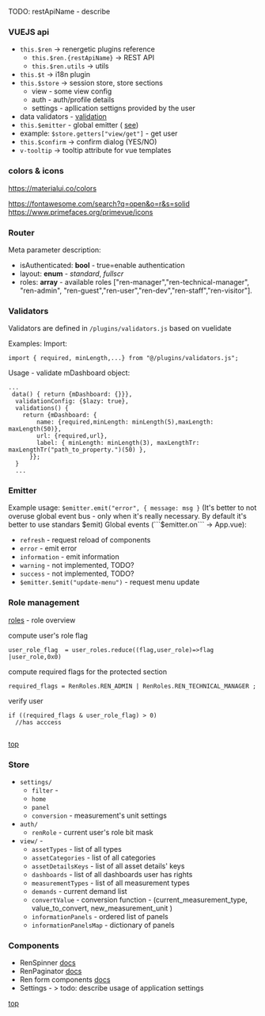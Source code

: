 TODO: restApiName - describe
### VUEJS api
* `this.$ren` -> renergetic plugins reference
  * `this.$ren.{restApiName}` -> REST API
  * `this.$ren.utils` -> utils
* `this.$t` -> i18n plugin
* `this.$store` -> session store, store sections
  * view - some view config
  * auth - auth/profile details
  * settings - apllication settigns provided by the user
* data validators - [validation](#validators)
* `this.$emitter` - global emitter ( [see](#emitter))
* 
  example: `$store.getters["view/get"]` - get user
* `this.$confirm` -> confirm dialog (YES/NO)
* `v-tooltip`  -> tooltip attribute for vue templates 

### colors & icons
https://materialui.co/colors

https://fontawesome.com/search?q=open&o=r&s=solid
https://www.primefaces.org/primevue/icons

### Router
Meta parameter description:
* isAuthenticated: **bool** - true=enable authentication
* layout: **enum** - *standard*, *fullscr*
* roles: **array** - available roles ["ren-manager","ren-technical-manager", "ren-admin", "ren-guest","ren-user","ren-dev","ren-staff","ren-visitor"]. 


### Validators
Validators are defined in `/plugins/validators.js` based on vuelidate

Examples:
Import:  
```
import { required, minLength,...} from "@/plugins/validators.js";
``` 
Usage - validate mDashboard object:
```
...
 data() { return {mDashboard: {}}},
  validationConfig: {$lazy: true},
  validations() {
    return {mDashboard: {
        name: {required,minLength: minLength(5),maxLength: maxLength(50)},
        url: {required,url},
        label: { minLength: minLength(3), maxLengthTr: maxLengthTr("path_to_property.")(50) },
      }};
  }
  ...
```
### Emitter
Example usage: ```$emitter.emit("error", { message: msg }```
(It's better to not overuse global event bus - only when it's really necessary. By default it's better to use standars $emit)
Global events (```$emitter.on``` -> App.vue):
* ```refresh``` - request reload of components
* ```error``` - emit error
* ```information``` - emit information 
* ```warning``` - not implemented, TODO?
* ```success``` - not implemented, TODO?
* ```$emitter.$emit("update-menu")``` - request menu update 



### Role management
[roles](roles.xlsx) - role overview
  
compute user's role flag

```
user_role_flag  = user_roles.reduce((flag,user_role)=>flag |user_role,0x0)
```
compute required flags for the protected section
```
required_flags = RenRoles.REN_ADMIN | RenRoles.REN_TECHNICAL_MANAGER ;
```
verify user
```
if ((required_flags & user_role_flag) > 0)
  //has acccess
  
```

[top](#vuejs-api) 

### Store

* ```settings/```
  * ```filter``` - 
  * ```home```
  * ```panel```
  * ```conversion``` - measurement's unit settings
* ```auth/```
  * ```renRole``` - current user's role bit mask
* ```view/``` - 
  * ```assetTypes``` - list of all types
  * ```assetCategories```  - list of all categories
  * ```assetDetailsKeys``` - list of all asset details' keys
  * ```dashboards``` - list of all dashboards user has rights
  * ```measurementTypes``` - list of all measurement types
  * ```demands``` - current demand list
  * ```convertValue``` - conversion function - (current_measurement_type, value_to_convert, new_measurement_unit ) 
  * ```informationPanels``` - ordered list of panels 
  * ```informationPanelsMap``` - dictionary of panels

### Components

* RenSpinner [docs](./components/renspinner.md)
* RenPaginator [docs](./components/renpaginator.md)
* Ren form components [docs](./components/form.md)
* Settings - > todo: describe usage of application settings 

[top](#vuejs-api) 


